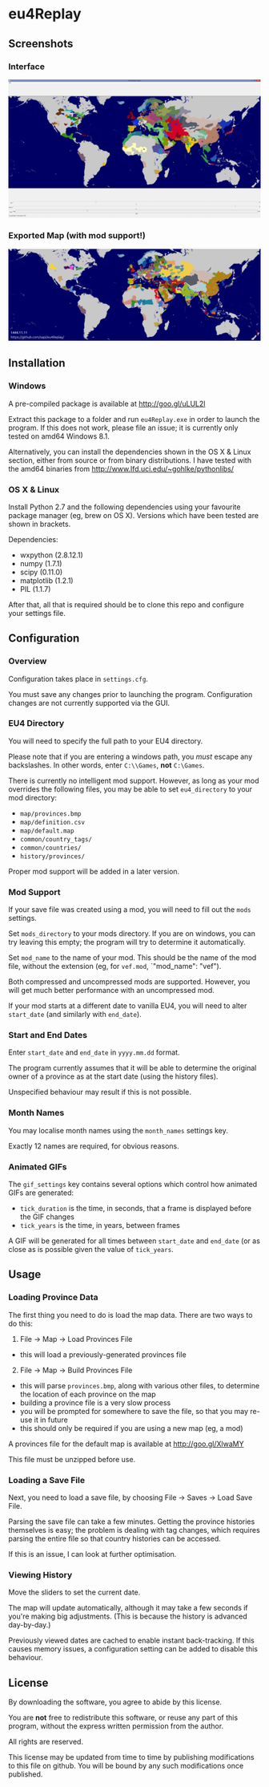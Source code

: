 eu4Replay
=========

## Screenshots

### Interface

![Windows Interface](resources/images/windows_oman.png)

### Exported Map (with mod support!)

![VEF Export](resources/images/vef.png)

## Installation

### Windows

A pre-compiled package is available at http://goo.gl/uLUL2l

Extract this package to a folder and run `eu4Replay.exe` in order to launch the program.  If this does not work, please file an issue; it is currently only tested on amd64 Windows 8.1.

Alternatively, you can install the dependencies shown in the OS X & Linux section, either from source or from binary distributions.  I have tested with the amd64 binaries from http://www.lfd.uci.edu/~gohlke/pythonlibs/

### OS X & Linux

Install Python 2.7 and the following dependencies using your favourite package manager (eg, brew on OS X).  Versions which have been tested are shown in brackets.

Dependencies:
* wxpython (2.8.12.1)
* numpy (1.7.1)
* scipy (0.11.0)
* matplotlib (1.2.1)
* PIL (1.1.7)

After that, all that is required should be to clone this repo and configure your settings file.

## Configuration

### Overview

Configuration takes place in `settings.cfg`.

You must save any changes prior to launching the program.  Configuration changes are not currently supported via the GUI.

### EU4 Directory

You will need to specify the full path to your EU4 directory.

Please note that if you are entering a windows path, you *must* escape any backslashes.  In other words, enter `C:\\Games`, **not** `C:\Games`.

There is currently no intelligent mod support.  However, as long as your mod overrides the following files, you may be able to set `eu4_directory` to your mod directory:
* `map/provinces.bmp`
* `map/definition.csv`
* `map/default.map`
* `common/country_tags/`
* `common/countries/`
* `history/provinces/`

Proper mod support will be added in a later version.

### Mod Support

If your save file was created using a mod, you will need to fill out the `mods` settings.

Set `mods_directory` to your mods directory.  If you are on windows, you can try leaving this empty; the program will try to determine it automatically.

Set `mod_name` to the name of your mod.  This should be the name of the mod file, without the extension (eg, for `vef.mod`, `"mod_name": "vef").

Both compressed and uncompressed mods are supported.  However, you will get much better performance with an uncompressed mod.

If your mod starts at a different date to vanilla EU4, you will need to alter `start_date` (and similarly with `end_date`).

### Start and End Dates

Enter `start_date` and `end_date` in `yyyy.mm.dd` format.

The program currently assumes that it will be able to determine the original owner of a province as at the start date (using the history files).

Unspecified behaviour may result if this is not possible.

### Month Names

You may localise month names using the `month_names` settings key.

Exactly 12 names are required, for obvious reasons.

### Animated GIFs

The `gif_settings` key contains several options which control how animated GIFs are generated:
* `tick_duration` is the time, in seconds, that a frame is displayed before the GIF changes
* `tick_years` is the time, in years, between frames

A GIF will be generated for all times between `start_date` and `end_date` (or as close as is possible given the value of `tick_years`.

## Usage

### Loading Province Data

The first thing you need to do is load the map data.  There are two ways to do this:

1. File -> Map -> Load Provinces File
  * this will load a previously-generated provinces file
2. File -> Map -> Build Provinces File
  * this will parse `provinces.bmp`, along with various other files, to determine the location of each province on the map
  * building a province file is a very slow process
  * you will be prompted for somewhere to save the file, so that you may re-use it in future
  * this should only be required if you are using a new map (eg, a mod)

A provinces file for the default map is available at http://goo.gl/XlwaMY

This file must be unzipped before use.

### Loading a Save File

Next, you need to load a save file, by choosing File -> Saves -> Load Save File.

Parsing the save file can take a few minutes.  Getting the province histories themselves is easy; the problem is dealing with tag changes, which requires parsing the entire file so that country histories can be accessed.

If this is an issue, I can look at further optimisation.

### Viewing History

Move the sliders to set the current date.

The map will update automatically, although it may take a few seconds if you're making big adjustments.  (This is because the history is advanced day-by-day.)

Previously viewed dates are cached to enable instant back-tracking.  If this causes memory issues, a configuration setting can be added to disable this behaviour.

## License

By downloading the software, you agree to abide by this license.

You are **not** free to redistribute this software, or reuse any part of this program, without the express written permission from the author.

All rights are reserved.

This license may be updated from time to time by publishing modifications to this file on github.  You will be bound by any such modifications once published.
